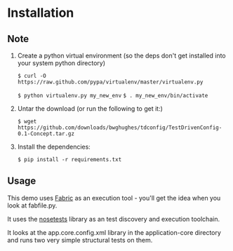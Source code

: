 Installation
=============

Note
----
 
1. Create a python virtual environment (so the deps don't get installed into your system python directory)

	`$ curl -O https://raw.github.com/pypa/virtualenv/master/virtualenv.py`

	`$ python virtualenv.py my_new_env`
	`$ . my_new_env/bin/activate`

2. Untar the download (or run the following to get it:)

	`$ wget https://github.com/downloads/bwghughes/tdconfig/TestDrivenConfig-0.1-Concept.tar.gz`

3. Install the dependencies:

	`$ pip install -r requirements.txt`
	
Usage
---

This demo uses [Fabric][1] as an execution tool - you'll get the idea when you look at fabfile.py.

It uses the [nosetests][2] library as an test discovery and execution toolchain.

It looks at the app.core.config.xml library in the application-core directory and runs two very simple structural tests on them.


[1]:http://docs.fabfile.org/en/latest/index.html
[2]:http://nose.readthedocs.org/en/latest/

